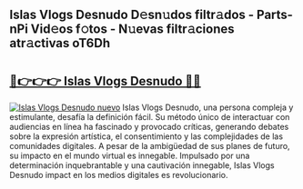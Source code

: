 ## Islas Vlogs Desnudo D𝚎sn𝚞dos filtr𝚊dos - Parts-nPi Vid𝚎os f𝚘tos - N𝚞evas filtr𝚊ciones atr𝚊ctivas oT6Dh

# <h2><a href="http://mb4xfh.tromn.icu/?c=Islas+Vlogs+Desnudo">🔗👉👉👉 Islas Vlogs Desnudo 🔗🔗</a></h2>

[![Islas Vlogs Desnudo nuevo](https://i.imgur.com/pEAQMta.gif)](http://mb4xfh.tromn.icu/?c=Islas+Vlogs+Desnudo)
Islas Vlogs Desnudo, una persona compleja y estimulante, desafía la definición fácil. Su método único de interactuar con audiencias en línea ha fascinado y provocado críticas, generando debates sobre la expresión artística, el consentimiento y las complejidades de las comunidades digitales. A pesar de la ambigüedad de sus planes de futuro, su impacto en el mundo virtual es innegable. Impulsado por una determinación inquebrantable y una cautivación innegable, Islas Vlogs Desnudo impact en los medios digitales es revolucionario.
